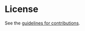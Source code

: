 # License

See the
[guidelines for contributions](https://github.com/o-pylypenko/draft-ietf-opsawg-discardmodel/blob/main/CONTRIBUTING.md).
